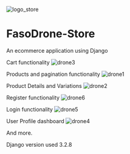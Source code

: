 ![logo_store](https://user-images.githubusercontent.com/57450098/138379436-72ae2f42-5681-470a-b8b4-10c592ea16ff.png)
# FasoDrone-Store
An ecommerce application using Django

Cart functionality
![drone3](https://user-images.githubusercontent.com/57450098/138380016-bd2c4a93-ca86-4c3b-9594-fd99d5e2de46.png)

Products and pagination functionality
![drone1](https://user-images.githubusercontent.com/57450098/138380089-831604e1-25b9-45f3-bff8-fed848fb7b90.png)

Product Details and Variations
![drone2](https://user-images.githubusercontent.com/57450098/138380157-cb243c91-1751-4274-86f7-a98170ae6603.png)

Register functionality
![drone6](https://user-images.githubusercontent.com/57450098/138380466-e83bb035-1d93-4d41-a620-c7744b12d08c.png)

Login functionality
![drone5](https://user-images.githubusercontent.com/57450098/138380511-bb49e739-92cb-482c-88d7-dcb55c78b526.png)

User Profile dashboard
![drone4](https://user-images.githubusercontent.com/57450098/138380568-e1862f5a-6981-4356-a939-9bdbf173c9c0.png)

And more.

Django version used 3.2.8




